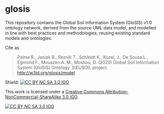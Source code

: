 # glosis
This repository contains the Global Soil Information System (GloSIS) v1.0 ontology network, derived from the source UML data model,
and modelled in line with best practices and methodologies, reusing existing standard models and ontologies.

Cite as

> Palma R., Janiak B., Reznik T., Schleidt K., Kozel, J., De Sousa L., Egmond F., Mouazen A. M., Moshou, D. (2020) Global Soil Information System (GloSIS) Ontology. SIEUSOIL project. http://w3id.org/glosis/model 


Shield: [![CC BY NC SA 3.0 IGO][cc-by-shield]][cc-by]

This work is licensed under a
[Creative Commons Attribution-NonCommercial-ShareAlike 3.0 IGO][cc-by].

[![CC BY NC SA 3.0 IGO][cc-by-image]][cc-by]

[cc-by]: https://creativecommons.org/licenses/by-nc-sa/3.0/igo/
[cc-by-image]: https://licensebuttons.net/l/by/3.0/igo/88x31.png
[cc-by-shield]: https://img.shields.io/badge/License-CC%20BY%20NC%20SA%203.0%20IGO-lightgrey.svg
